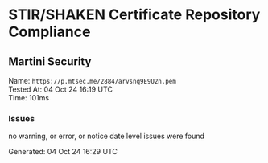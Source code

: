 # STIR/SHAKEN Certificate Repository Compliance

## Martini Security

Name: `https://p.mtsec.me/2884/arvsnq9E9U2n.pem`\
Tested At: 04 Oct 24 16:19 UTC\
Time: 101ms

### Issues

no warning, or error, or notice date level issues were found

Generated: 04 Oct 24 16:29 UTC